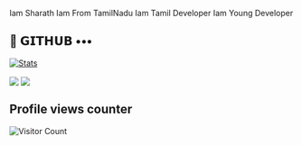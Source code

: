 Iam Sharath
Iam From TamilNadu
Iam Tamil Developer
Iam Young Developer

## 💜 𝗚𝗜𝗧𝗛𝗨𝗕 •••

[![Stats](https://github-readme-stats.vercel.app/api?username=TamilanBotsZ&hide=prs&count_public=true&show_icons=true&theme=algolia)](https://github.com/TamilanBotsZ/github-readme-stats)

<img src="https://github-readme-streak-stats.herokuapp.com?user=TamilanBotsZ&theme=tokyonight" align="center">

<img src="https://github-readme-stats.vercel.app/api/top-langs/?username=TamilanBotsZ&layout=compact&theme=tokyonight" align="center">

## Profile views counter

![Visitor Count](https://profile-counter.glitch.me/{TamilanBotsZ}/count.svg)
